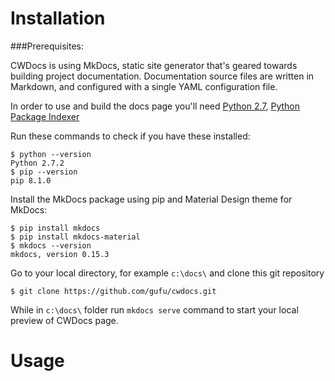 # Installation

###Prerequisites:

CWDocs is using MkDocs, static site generator that's geared towards building project documentation. Documentation source files are written in Markdown, and configured with a single YAML configuration file.

In order to use and build the docs page you'll need [Python 2.7](https://www.python.org/), [Python Package Indexer](https://pypi.python.org/pypi/pip)

Run these commands to check if you have these installed:
```
$ python --version
Python 2.7.2
$ pip --version
pip 8.1.0
```

Install the MkDocs package using pip and Material Design theme for MkDocs:
```
$ pip install mkdocs
$ pip install mkdocs-material
$ mkdocs --version
mkdocs, version 0.15.3
```
Go to your local directory, for example `c:\docs\` and clone this git repository
```
$ git clone https://github.com/gufu/cwdocs.git
```
While in `c:\docs\` folder run `mkdocs serve` command to start your local preview of CWDocs page.



# Usage